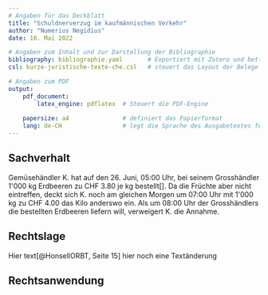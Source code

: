 ```yaml
---
# Angaben für das Deckblatt
title: "Schuldnerverzug im kaufmännischen Verkehr"
author: "Numerius Negidius"
date: 16. Mai 2022

# Angaben zum Inhalt und zur Darstellung der Bibliographie
bibliography: bibliographie.yaml       # Exportiert mit Zotero und betterbibtex
csl: kurze-juristische-texte-che.csl   # steuert das Layout der Belege

# Angaben zum PDF
output: 
    pdf_document:
        latex_engine: pdflatex  # Steuert die PDF-Engine
  
    papersize: a4               # definiert das Papierformat
    lang: de-CH                 # legt die Sprache des Ausgabetextes fest
---
```


## Sachverhalt

Gemüsehändler K. hat auf den 26. Juni, 05:00 Uhr, bei seinem
Grosshändler 1'000 kg Erdbeeren zu CHF 3.80 je kg bestellt[]. Da die
Früchte aber nicht eintreffen, deckt sich K. noch am gleichen Morgen
um 07:00 Uhr mit 1'000 kg zu CHF 4.00 das Kilo anderswo ein. Als um
08:00 Uhr der Grosshändlers die bestellten Erdbeeren liefern will,
ver­weigert K. die Annahme.

## Rechtslage

Hier text[@HonsellORBT, Seite 15]  hier noch eine Textänderung


## Rechtsanwendung
